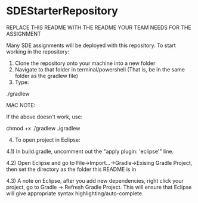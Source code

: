# SDEStarterRepository

REPLACE THIS README WITH THE README YOUR TEAM NEEDS FOR THE ASSIGNMENT

Many SDE assignments will be deployed with this repository. To start working in the repository:

1) Clone the repository onto your machine into a new folder
2) Navigate to that folder in terminal/powershell (That is, be in the same folder as the gradlew file)
3) Type:

./gradlew

MAC NOTE:

If the above doesn't work, use:

chmod +x ./gradlew
./gradlew

4) To open project in Eclipse:

4.1) In build.gradle, uncomment out the "apply plugin: 'eclipse'" line.

4.2) Open Eclipse and go to File->Import...->Gradle->Exising Gradle Project, then set the directory as the folder this README is in

4.3) A note on Eclipse, after you add new dependencies, right click your project, go to Gradle -> Refresh Gradle Project. This will ensure that Eclipse will give appropriate syntax highlighting/auto-complete.
